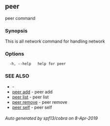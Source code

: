 ##  peer

peer command

### Synopsis

This is all network command for handling network

### Options

```
  -h, --help   help for peer
```

### SEE ALSO

* [](_root.md)	 - 
* [ peer add](_peer_add.md)	 - peer add <node>
* [ peer list](_peer_list.md)	 - peer list
* [ peer remove](_peer_remove.md)	 - peer remove <node>
* [ peer self](_peer_self.md)	 - peer self

###### Auto generated by spf13/cobra on 8-Apr-2019
